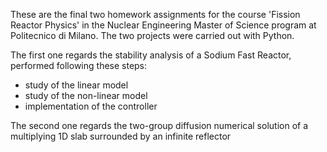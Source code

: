 These are the final two homework assignments for the course 'Fission Reactor Physics' in the Nuclear Engineering Master of Science program at Politecnico di Milano.
The two projects were carried out with Python.

The first one regards the stability analysis of a Sodium Fast Reactor, performed following these steps:
- study of the linear model
- study of the non-linear model
- implementation of the controller

The second one regards the two-group diffusion numerical solution of a multiplying 1D slab surrounded by an infinite reflector
